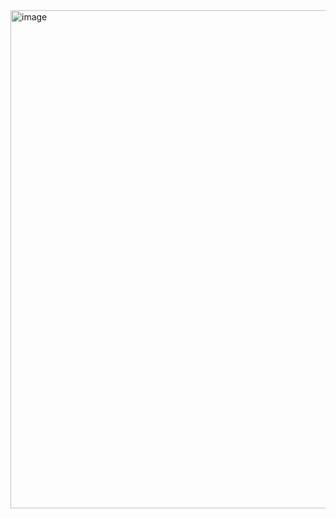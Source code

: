 <img width="797" alt="image" src="https://user-images.githubusercontent.com/30476405/207557133-280edf35-61fe-4041-9c6e-87dd64c302cc.png">
